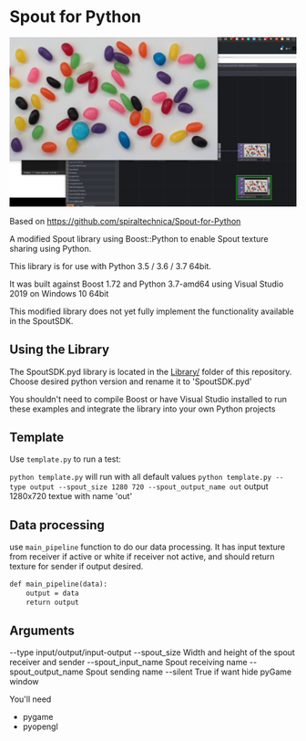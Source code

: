 # Spout for Python

![TD](Images/spout.JPG?raw=true)

Based on https://github.com/spiraltechnica/Spout-for-Python

A modified Spout library using Boost::Python to enable Spout texture sharing using Python.

This library is for use with Python 3.5 / 3.6 / 3.7 64bit. 

It was built against Boost 1.72 and Python 3.7-amd64 using Visual Studio 2019 on Windows 10 64bit

This modified library does not yet fully implement the functionality available in the SpoutSDK. 

## Using the Library
The SpoutSDK.pyd library is located in the [Library/](Library/) folder of this repository. Choose desired python version and rename it to 'SpoutSDK.pyd'

You shouldn't need to compile Boost or have Visual Studio installed to run these examples and integrate the library into your own Python projects

## Template

Use ```template.py``` to run a test:

```python template.py``` will run with all default values
```python template.py --type output --spout_size 1280 720 --spout_output_name out``` output 1280x720 textue with name 'out'

## Data processing
use ```main_pipeline``` function to do our data processing. It has input texture from receiver if active or white if receiver not active, and should return texture for sender if output desired.

```""" here your functions """
def main_pipeline(data):
    output = data
    return output
```


## Arguments
--type input/output/input-output
--spout_size Width and height of the spout receiver and sender
--spout_input_name Spout receiving name
--spout_output_name Spout sending name
--silent True if want hide pyGame window


You'll need
- pygame
- pyopengl
